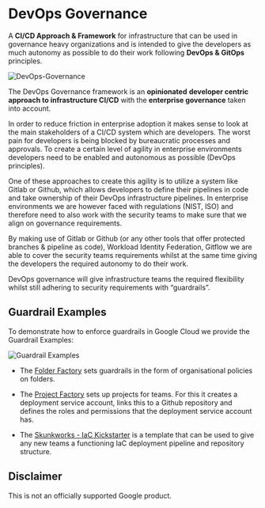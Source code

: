 # DevOps Governance

A **CI/CD Approach & Framework** for infrastructure that can be used in governance heavy organizations and is intended to give the developers as much autonomy as possible to do their work following **DevOps & GitOps** principles.

![DevOps-Governance](https://user-images.githubusercontent.com/94000358/165718961-d794fa0e-7f0e-4b45-87e8-124e95ce692a.png)

The DevOps Governance framework is an **opinionated**  **developer centric approach to infrastructure CI/CD** with the **enterprise governance** taken into account.

In order to reduce friction in enterprise adoption it makes sense to look at the main stakeholders of a CI/CD system which are developers. The worst pain for developers is being blocked by bureaucratic processes and approvals. To create a certain level of agility in enterprise environments developers need to be enabled and autonomous as possible (DevOps principles).

One of these approaches to create this agility is to utilize a system like Gitlab or Github, which allows developers to define their pipelines in code and take ownership of their DevOps infrastructure pipelines. In enterprise environments we are however faced with regulations (NIST, ISO) and therefore need to also work with the security teams to make sure that we align on governance requirements.

By making use of Gitlab or Github (or any other tools that offer protected branches & pipeline as code), Workload Identity Federation, Gitflow we are able to cover the security teams requirements whilst at the same time giving the developers the required autonomy to do their work. 

DevOps governance will give infrastructure teams the required flexibility whilst still adhering to security requirements with “guardrails”.

## Guardrail Examples

To demonstrate how to enforce guardrails in Google Cloud we provide the Guardrail Examples:

![Guardrail Examples](https://user-images.githubusercontent.com/94000358/169811919-e5c36181-c1d2-4339-8103-d86640e9a1f1.png)

-   The [Folder Factory](/examples/guardrails/folder-factory) sets guardrails in the form of organisational policies on folders.

-   The [Project Factory](/examples/guardrails/project-factory) sets up projects for teams. For this it creates a deployment service account, links this to a Github repository and defines the roles and permissions that the deployment service account has. 

-   The [Skunkworks - IaC Kickstarter](/examples/guardrails/skunkworks) is a template that can be used to give any new teams a functioning IaC deployment pipeline and repository structure.

## Disclaimer

This is not an officially supported Google product.
